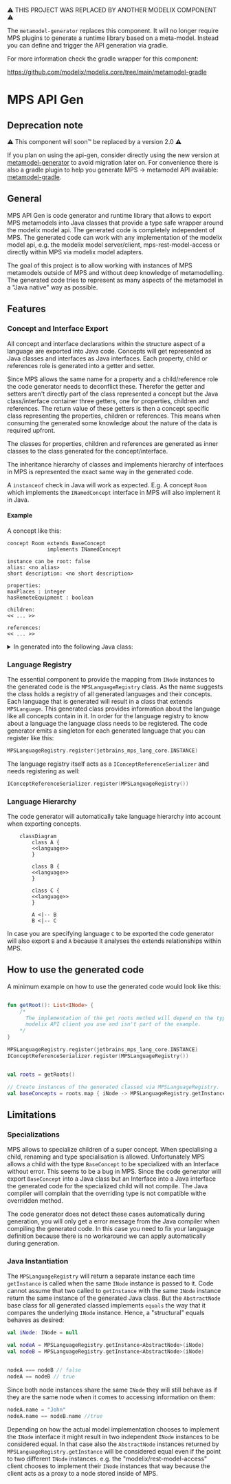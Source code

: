 ⚠ THIS PROJECT WAS REPLACED BY ANOTHER MODELIX COMPONENT ⚠

The `metamodel-generator` replaces this component.
It will no longer require MPS plugins to generate a runtime library based on a meta-model.
Instead you can define and trigger the API generation via gradle.

For more information check the gradle wrapper for this component:

https://github.com/modelix/modelix.core/tree/main/metamodel-gradle





# MPS API Gen

## Deprecation note

⚠ This component will soon™ be replaced by a version 2.0 ⚠

If you plan on using the api-gen, consider directly using the new version at
[metamodel-generator](https://github.com/modelix/modelix.core/tree/main/metamodel-generator) to avoid migration later on.
For convenience there is also a gradle plugin to help you generate MPS -> metamodel API available: [metamodel-gradle](https://github.com/modelix/modelix.core/tree/main/metamodel-gradle).



## General

MPS API Gen is code generator and runtime library that allows to export MPS metamodels into Java classes that provide a
type safe wrapper around the modelix model api. The generated code is completely independent of MPS. The generated code
can work with any implementation of the modelix model api, e.g. the modelix model server/client, mps-rest-model-access
or
directly within MPS via modelix model adapters.

The goal of this project is to allow working with instances of MPS metamodels outside of MPS and without deep knowledge
of
metamodelling. The generated code tries to represent as many aspects of the metamodel in a "Java native" way as
possible.

## Features

### Concept and Interface Export

All concept and interface declarations within the structure aspect of a language are exported into Java code.
Concepts will get represented as Java classes and interfaces as Java interfaces. Each property, child or references role
is generated into a getter and setter.

Since MPS allows the same name for a property and a child/reference role the code generator needs to deconflict these.
Therefor the getter and setters aren't directly part of the class represented a concept but the Java class/interface
container three getters, one for properties, children and references. The return value of these getters is then a
concept
specific class representing the properties, children or references. This means when consuming the generated some
knowledge
about the nature of the data is required upfront.

The classes for properties, children and references are generated as inner classes to the class generated for
the concept/interface.

The inheritance hierarchy of classes and implements hierarchy of interfaces in MPS is represented the exact same way in
the generated code.

A `instanceof` check in Java will work as expected. E.g. A concept `Room` which implements the `INamedConcept` interface
in MPS will also implement it in Java.

#### Example

A concept like this:

```
concept Room extends BaseConcept
             implements INamedConcept

instance can be root: false
alias: <no alias>
short description: <no short description>

properties:
maxPlaces : integer
hasRemoteEquipment : boolean

children:
<< ... >>

references:
<< ... >>
```

<details>
<summary>
In generated into the following Java class:
</summary>

```java
package University.Schedule.structure;

/*Generated by MPS */

import jetbrains.mps.lang.core.structure.BaseConcept;
import jetbrains.mps.lang.core.structure.INamedConcept;
import org.modelix.mps.apigen.runtime.INodeHolder;
import org.jetbrains.annotations.NotNull;
import org.modelix.model.api.INode;
import org.jetbrains.annotations.Nullable;

/**
 * Generated for http://127.0.0.1:63320/node?ref=r%3Adfa26643-4653-44bc-9dfe-5a6581bcd381%28University.Schedule.structure%29%2F4128798754188010580
 */
public class Room extends BaseConcept implements INamedConcept {

    public class Properties extends BaseConcept.Properties implements INodeHolder, INamedConcept.Properties {

        @NotNull
        @Override
        public INode getINode() {
            return Room.this.getINode();
        }

        @Nullable
        public Integer getMaxPlaces() {
            String propertyValue = getINode().getPropertyValue("maxPlaces");
            if (propertyValue != null && !(propertyValue.isEmpty())) {
                return Integer.parseInt(propertyValue);
            }
            return null;
        }

        @Nullable
        public Integer setMaxPlaces(Integer value) {
            if (value != null) {
                getINode().setPropertyValue("maxPlaces", Integer.toString(value));
            } else {
                getINode().setPropertyValue("maxPlaces", null);
            }
            return value;
        }

        @Nullable
        public Boolean getHasRemoteEquipment() {
            String propertyValue = getINode().getPropertyValue("hasRemoteEquipment");
            if (propertyValue != null && !(propertyValue.isEmpty())) {
                return Boolean.parseBoolean(propertyValue);
            }
            return null;
        }

        @Nullable
        public Boolean setHasRemoteEquipment(@Nullable Boolean value) {
            if (value != null) {
                getINode().setPropertyValue("hasRemoteEquipment", Boolean.toString(value));
            } else {
                getINode().setPropertyValue("hasRemoteEquipment", null);
            }
            return value;
        }
    }

    public class Children extends BaseConcept.Children implements INodeHolder, INamedConcept.Children {

        @NotNull
        @Override
        public INode getINode() {
            return Room.this.getINode();
        }
    }

    public class References extends BaseConcept.References implements INodeHolder, INamedConcept.References {

        @NotNull
        @Override
        public INode getINode() {
            return Room.this.getINode();
        }


    }

    private final Properties properties;
    private final Children children;
    private final References references;

    public Room(INode node) {
        super(node);
        this.properties = new Properties();
        this.children = new Children();
        this.references = new References();
    }

    public Properties getProperties() {
        return this.properties;
    }

    public Children getChildren() {
        return this.children;
    }

    public References getReferences() {
        return this.references;
    }
}

```

</details>

### Language Registry

The essential component to provide the mapping from `INode` instances to the generated code is the `MPSLanguageRegistry`
class. As the name suggests the class holds a registry of all generated languages and their concepts. Each language that
is generated will result in a class that extends `MPSLanguage`. This generated class provides information about the
language
like all concepts contain in it. In order for the language registry to know about a language the language class
needs to be registered. The code generator emits a singleton for each generated language that you can register like
this:

```kotlin
MPSLanguageRegistry.register(jetbrains_mps_lang_core.INSTANCE)
```

The language registry itself acts as a `IConceptReferenceSerializer` and needs registering as well:

```kotlin
IConceptReferenceSerializer.register(MPSLanguageRegistry())
```

### Language Hierarchy

The code generator will automatically take language hierarchy into account when exporting concepts.

```mermaid
    classDiagram
        class A {
        <<language>>
        }

        class B {
        <<language>>
        }

        class C {
        <<language>>
        }

        A <|-- B
        B <|-- C

```

In case you are specifying language `C` to be exported the code generator will also export `B` and `A` because it
analyses
the extends relationships within MPS.

## How to use the generated code

A minimum example on how to use the generated code would look like this:

```kotlin

fun getRoot(): List<INode> {
    /*
      The implementation of the get roots method will depend on the type of
      modelix API client you use and isn't part of the example.
    */
}

MPSLanguageRegistry.register(jetbrains_mps_lang_core.INSTANCE)
IConceptReferenceSerializer.register(MPSLanguageRegistry())


val roots = getRoots()

// Create instances of the generated classed via MPSLanguageRegistry.
val baseConcepts = roots.map { iNode -> MPSLanguageRegistry.getInstance<BaseConcept>(iNode) }

```

## Limitations

### Specializations

MPS allows to specialize children of a super concept. When specialising a child, renaming and type specialisation is
allowed.
Unfortunately MPS allows a child with the type `BaseConcept` to be specialized with an Interface without error. This
seems
to be a bug in MPS. Since the code generator will export `BaseConcept` into a Java class but an Interface into a Java
interface the generated code for the specialized child will not compile. The Java compiler will complain that the
overriding
type is not compatible withe overridden method.

The code generator does not detect these cases automatically during generation, you will only get a error message
from the Java compiler when compiling the generated code. In this case you need to fix your language definition because
there is no workaround we can apply automatically during generation.

### Java Instantiation

The `MPSLanguageRegistry` will return a separate instance each time `getInstance` is called when the same `INode`
instance
is passed to it. Code cannot assume that two called to `getInstance` with the same `INode` instance return the same
instance
of the generated Java class. But the `AbstractNode` base class for all generated classed implements `equals` the way
that it compares the underlying `INode` instance. Hence, a "structural" equals behaves as desired:

```kotlin
val iNode: INode = null

val nodeA = MPSLanguageRegistry.getInstance<AbstractNode>(iNode)
val nodeB = MPSLanguageRegistry.getInstance<AbstractNode>(iNode)


nodeA === nodeB // false
nodeA == nodeB // true

```

Since both node instances share the same `INode` they will still behave as if they are the same node when it comes to
accessing information on them:

```kotlin
nodeA.name = "John"
nodeA.name == nodeB.name //true
```

Depending on how the actual model implementation chooses to implement the `INode` interface it might result in two
independent
`INode` instances to be considered equal. In that case also the `AbstractNode` instances returned
by `MPSLanguageRegistry.getInstance`
will be considered equal even if the point to two different `INode` instances. e.g. the "modelix/rest-model-access"
client
chooses to implement their `INode` instances that way because the client acts as a proxy to a node stored inside of MPS.


